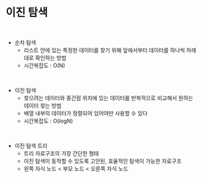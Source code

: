 # 이진 탐색
</br>


- 순차 탐색
  - 리스트 안에 있는 특정한 데이터를 찾기 위해 앞에서부터 데이터를 하나씩 차례대로 확인하는 방법
  - 시간복잡도 : O(N)
</br>

- 이진 탐색
  - 찾으려는 데이터와 중간점 위치에 있는 데이터를 반복적으로 비교해서 원하는 데이터 찾는 방법
  - 배열 내부의 데이터가 정렬되어 있어야만 사용할 수 있다
  - 시간복잡도 : O(logN)
</br>

- 이진 탐색 트리
  - 트리 자료구조의 가장 간단한 형태
  - 이진 탐색이 동작할 수 있도록 고안된, 효율적인 탐색이 가능한 자료구조
  - 왼쪽 자식 노드 < 부모 노드 < 오른쪽 자식 노드

